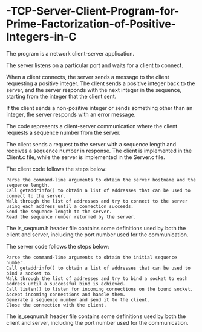 # -TCP-Server-Client-Program-for-Prime-Factorization-of-Positive-Integers-in-C

The program is a network client-server application. 

The server listens on a particular port and waits for a client to connect. 

When a client connects, the server sends a message to the client requesting a positive integer. 
The client sends a positive integer back to the server, and the server responds with the next integer in the sequence, starting from the integer that the client sent. 

If the client sends a non-positive integer or sends something other than an integer, the server responds with an error message.

The code represents a client-server communication where the client requests a sequence number from the server. 

The client sends a request to the server with a sequence length and receives a sequence number in response. 
The client is implemented in the Client.c file, while the server is implemented in the Server.c file.

The client code follows the steps below:

    Parse the command-line arguments to obtain the server hostname and the sequence length.
    Call getaddrinfo() to obtain a list of addresses that can be used to connect to the server.
    Walk through the list of addresses and try to connect to the server using each address until a connection succeeds.
    Send the sequence length to the server.
    Read the sequence number returned by the server.

The is_seqnum.h header file contains some definitions used by both the client and server, including the port number used for the communication.

The server code follows the steps below:

    Parse the command-line arguments to obtain the initial sequence number.
    Call getaddrinfo() to obtain a list of addresses that can be used to bind a socket to.
    Walk through the list of addresses and try to bind a socket to each address until a successful bind is achieved.
    Call listen() to listen for incoming connections on the bound socket.
    Accept incoming connections and handle them.
    Generate a sequence number and send it to the client.
    Close the connection with the client.

The is_seqnum.h header file contains some definitions used by both the client and server, including the port number used for the communication.
